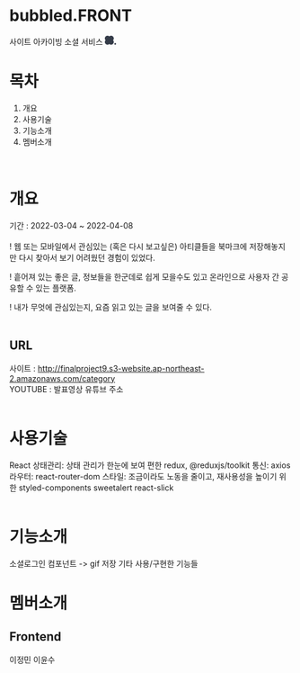 # bubbled.FRONT
사이트 아카이빙 소셜 서비스 <img src="./public/images/bubbled.png" width="20px" />
<br />

# 목차
1. 개요
2. 사용기술
3. 기능소개
4. 멤버소개
<br />

# 개요
기간 : 2022-03-04 ~ 2022-04-08 <br />
<br />
! 웹 또는 모바일에서 관심있는 (혹은 다시 보고싶은) 아티클들을 북마크에 저장해놓지만
다시 찾아서 보기 어려웠던 경험이 있었다.

! 흩어져 있는 좋은 글, 정보들을 한군데로 쉽게 모을수도 있고
온라인으로 사용자 간 공유할 수 있는 플랫폼.

! 내가 무엇에 관심있는지, 요즘 읽고 있는 글을 보여줄 수 있다.
<br />
<br />

## URL
사이트 : http://finalproject9.s3-website.ap-northeast-2.amazonaws.com/category
<br />
YOUTUBE : 발표영상 유튜브 주소
<br />
<br />

# 사용기술
React
상태관리: 상태 관리가 한눈에 보여 편한 redux, @reduxjs/toolkit
통신: axios
라우터: react-router-dom
스타일: 조금이라도 노동을 줄이고, 재사용성을 높이기 위한 styled-components
sweetalert
react-slick
<br />
<br />

# 기능소개
소셜로그인
컴포넌트 -> gif 저장
기타 사용/구현한 기능들

# 멤버소개
## Frontend
이정민
이윤수


